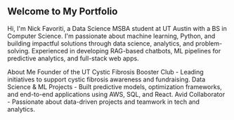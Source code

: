 ## Welcome to My Portfolio

Hi, I'm Nick Favoriti, a Data Science MSBA student at UT Austin with a BS in Computer Science. I'm passionate about machine learning, Python, and building impactful solutions through data science, analytics, and problem-solving. Experienced in developing RAG-based chatbots, ML pipelines for predictive analytics, and full-stack web apps.

About Me
Founder of the UT Cystic Fibrosis Booster Club - Leading initiatives to support cystic fibrosis awareness and fundraising.
Data Science & ML Projects - Built predictive models, optimization frameworks, and end-to-end applications using AWS, SQL, and React.
Avid Collaborator - Passionate about data-driven projects and teamwork in tech and analytics.
